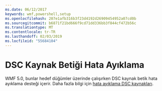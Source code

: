 ```yaml
---
ms.date: 06/12/2017
keywords: wmf,powershell,setup
ms.openlocfilehash: 207e1afb316b3f23d4192d26909454952a07cd0b
ms.sourcegitcommit: b6871f21bd666f9cd71dd336bb3f844cf472b56c
ms.translationtype: MT
ms.contentlocale: tr-TR
ms.lasthandoff: 02/03/2019
ms.locfileid: "55684104"
---
```

# <a name="dsc-resource-script-debugging"></a>DSC Kaynak Betiği Hata Ayıklama

WMF 5.0, bunlar hedef düğümler üzerinde çalışırken DSC kaynak betik hata ayıklama desteği içerir.
Daha fazla bilgi için [hata ayıklama DSC kaynakları](https://msdn.microsoft.com/powershell/dsc/debugresource).
